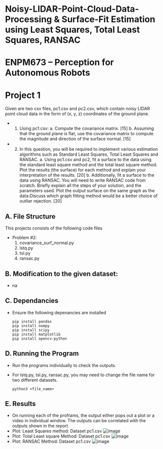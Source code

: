 # Noisy-LIDAR-Point-Cloud-Data-Processing & Surface-Fit Estimation using Least Squares, Total Least Squares, RANSAC
# ENPM673 – Perception for Autonomous Robots

# Project 1
Given are two csv files, pc1.csv and pc2.csv, which contain noisy LIDAR point cloud data in the form
of (x, y, z) coordinates of the ground plane.
+ 1. Using pc1.csv:
a. Compute the covariance matrix. [15]
b. Assuming that the ground plane is flat, use the covariance matrix to compute the
magnitude and direction of the surface normal. [15]
+ 2. In this question, you will be required to implement various estimation algorithms such as
Standard Least Squares, Total Least Squares and RANSAC.
a. Using pc1.csv and pc2, fit a surface to the data using the standard least square
method and the total least square method. Plot the results (the surface) for each
method and explain your interpretation of the results. [20]
b. Additionally, fit a surface to the data using RANSAC. You will need to write RANSAC
code from scratch. Briefly explain all the steps of your solution, and the parameters
used. Plot the output surface on the same graph as the data.Discuss which graph
fitting method would be a better choice of outlier rejection. [20]

## A. File Structure

This projects consists of the following code files

+ Problem #2:
    1. covariance_surf_normal.py
    2. lstq.py
    3. tsl.py
    4. ransac.py

## B. Modification to the given dataset:
- na

## C. Dependancies

+ Ensure the following depenancies are installed
    ```
    pip install pandas
    pip install numpy
    pip install scipy
    pip install matplotlib
    pip install opencv-python
    ```

## D. Running the Program

+ Run the programs individually to check the outputs.

+ For lstq.py, tsl.py, ransac.py, you may need to change the file name for two different datasets.
    ```
    python3 <file_name>
    ```
## E. Results
+ On running each of the proframs, the output either pops out a plot or a video in individual window. The outputs can be correlated with the outputs shown in the report.
+ Plot: Least Squares method: Dataset pc1.csv
![image](https://user-images.githubusercontent.com/112987383/223980842-a1ba0ae6-5633-4331-8cf3-70fda3dde5e7.png)
+ Plot: Total Least square Method: Dataset pc1.csv
![image](https://user-images.githubusercontent.com/112987383/223981206-dfc00c67-4b25-4c5f-8171-4669ea8e96b9.png)
+ Plot: RANSAC Method: Dataset pc1.csv
![image](https://user-images.githubusercontent.com/112987383/223981114-db879f66-9b8c-414e-b747-dfa85df96ce6.png)



